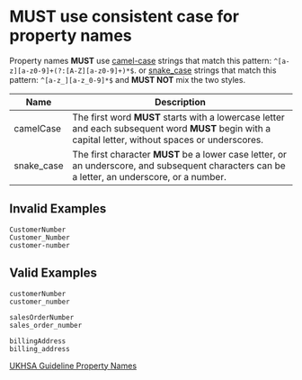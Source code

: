 # **MUST** use consistent case for property names

Property names **MUST** use [camel-case](https://en.wikipedia.org/wiki/Camel_case) strings that match this pattern: `^[a-z][a-z0-9]+(?:[A-Z][a-z0-9]+)*$`. or [snake_case](https://en.wikipedia.org/wiki/Snake_case) strings that match this pattern: `^[a-z_][a-z_0-9]*$` and **MUST NOT** mix the two styles.

| Name | Description |
|---------|-------------|
| camelCase| The first word **MUST** starts with a lowercase letter and each subsequent word **MUST** begin with a capital letter, without spaces or underscores.|
| snake_case | The first character **MUST** be a lower case letter, or an underscore, and subsequent characters can be a letter, an underscore, or a number. |

## Invalid Examples

``` text
CustomerNumber
Customer_Number
customer-number
```

## Valid Examples

``` text
customerNumber
customer_number

salesOrderNumber
sales_order_number

billingAddress
billing_address
```

[UKHSA Guideline Property Names](../../api-design-guidelines/naming-conventions.md/#property-names)
